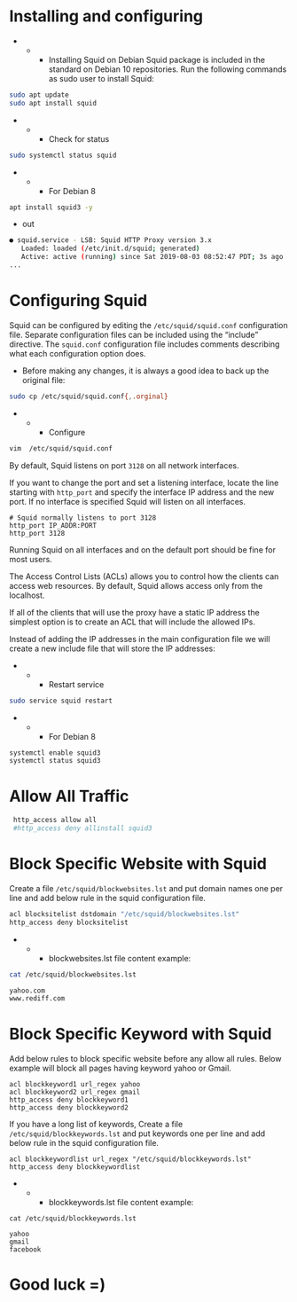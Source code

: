 # Installing and configuring
- - - Installing Squid on Debian 
Squid package is included in the standard on Debian 10 repositories. Run the following commands as sudo user to install Squid:

```bash
sudo apt update
sudo apt install squid
```
- - - Check for status

```bash
sudo systemctl status squid
```
- - - For Debian 8
```bash
apt install squid3 -y
```
- out
```bash
● squid.service - LSB: Squid HTTP Proxy version 3.x
   Loaded: loaded (/etc/init.d/squid; generated)
   Active: active (running) since Sat 2019-08-03 08:52:47 PDT; 3s ago
...
```
# Configuring Squid 

Squid can be configured by editing the `/etc/squid/squid.conf` configuration file. Separate configuration files can be included using the “include” directive.
The `squid.conf` configuration file includes comments describing what each configuration option does.

- Before making any changes, it is always a good idea to back up the original file:

```bash
sudo cp /etc/squid/squid.conf{,.orginal}
```

- - - Configure

```bash
vim  /etc/squid/squid.conf
```

By default, Squid listens on port `3128` on all network interfaces.

If you want to change the port and set a listening interface, locate the line starting with `http_port` and specify the interface IP address and the new port. If no interface is specified Squid will listen on all interfaces.

```
# Squid normally listens to port 3128
http_port IP_ADDR:PORT
http_port 3128
```
Running Squid on all interfaces and on the default port should be fine for most users.

The Access Control Lists (ACLs) allows you to control how the clients can access web resources. By default, Squid allows access only from the localhost.

If all of the clients that will use the proxy have a static IP address the simplest option is to create an ACL that will include the allowed IPs.

Instead of adding the IP addresses in the main configuration file we will create a new include file that will store the IP addresses:

- - - Restart service

```bash
sudo service squid restart
````
- - - For Debian 8
```bash
systemctl enable squid3
systemctl status squid3
```

# Allow All Traffic

```bash
 http_access allow all
 #http_access deny allinstall squid3
```
# Block Specific Website with Squid

Create a file `/etc/squid/blockwebsites.lst` and put domain names one per line and add below rule in the squid configuration file.


```bash
acl blocksitelist dstdomain "/etc/squid/blockwebsites.lst"
http_access deny blocksitelist
```

- - - blockwebsites.lst file content example:

```bash
cat /etc/squid/blockwebsites.lst

yahoo.com
www.rediff.com
```

# Block Specific Keyword with Squid

Add below rules to block specific website before any allow all rules. Below example will block all pages having keyword yahoo or Gmail.

```
acl blockkeyword1 url_regex yahoo
acl blockkeyword2 url_regex gmail
http_access deny blockkeyword1
http_access deny blockkeyword2
```

If you have a long list of keywords, Create a file `/etc/squid/blockkeywords.lst` and put keywords one per line and add below rule in the squid configuration file.

```
acl blockkeywordlist url_regex "/etc/squid/blockkeywords.lst"
http_access deny blockkeywordlist
```
- - - blockkeywords.lst file content example:

```
cat /etc/squid/blockkeywords.lst

yahoo
gmail
facebook
```
# Good luck =)

